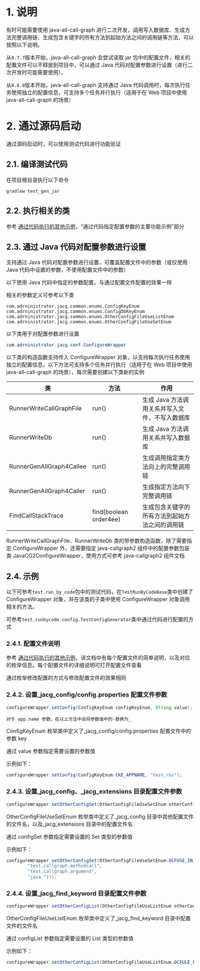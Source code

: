 # 1. 说明

有时可能需要使用 java-all-call-graph 进行二次开发，调用写入数据库、生成方法完整调用链、生成包含关键字的所有方法到起始方法之间的调用链等方法，可以按照以下说明。

从`0.7.7`版本开始，java-all-call-graph 会尝试读取 jar 包中的配置文件，相关的配置文件可以不释放到项目中，可以通过 Java 代码对配置参数进行设置（进行二次开发时可能需要使用）。

从`0.8.0`版本开始，java-all-call-graph 支持通过 Java 代码调用时，每次执行任务使用独立的配置信息，可支持多个任务并行执行（适用于在 Web 项目中使用 java-all-call-graph 的场景）

# 2. 通过源码启动

通过源码启动时，可以使用测试代码进行功能验证

## 2.1. 编译测试代码

在项目根目录执行以下命令

```
gradlew test_gen_jar
```

## 2.2. 执行相关的类

参考 [通过代码执行的其他示例](run_by_code_example.md)，“通过代码指定配置参数的主要功能示例”部分

## 2.3. 通过 Java 代码对配置参数进行设置

支持通过 Java 代码对配置参数进行设置，可覆盖配置文件中的参数（或仅使用 Java 代码中设置的参数，不使用配置文件中的参数）

以下使用 Java 代码中指定的参数配置，与通过配置文件配置的效果一样

相关的参数定义可参考以下类

```
com.adrninistrator.jacg.common.enums.ConfigKeyEnum
com.adrninistrator.jacg.common.enums.ConfigDbKeyEnum
com.adrninistrator.jacg.common.enums.OtherConfigFileUseListEnum
com.adrninistrator.jacg.common.enums.OtherConfigFileUseSetEnum
```

以下类用于对配置参数进行设置

```java
com.adrninistrator.jacg.conf.ConfigureWrapper
```

以下类的构造函数支持传入 ConfigureWrapper 对象，以支持每次执行任务使用独立的配置信息，以下方法可支持多个任务并行执行（适用于在 Web 项目中使用 java-all-call-graph 的场景），每次需要创建以下类新的实例

|类|方法|作用|
|---|---|---|
|RunnerWriteCallGraphFile|run()|生成 Java 方法调用关系并写入文件，不写入数据库|
|RunnerWriteDb|run()|生成 Java 方法调用关系并写入数据库|
|RunnerGenAllGraph4Callee|run()|生成调用指定类方法向上的完整调用链|
|RunnerGenAllGraph4Caller|run()|生成指定方法向下完整调用链|
|FindCallStackTrace|find(boolean order4ee)|生成包含关键字的所有方法到起始方法之间的调用链|

RunnerWriteCallGraphFile、RunnerWriteDb 类的带参数构造函数，除了需要指定 ConfigureWrapper 外，还需要指定 java-callgraph2 组件中的配置参数包装类 JavaCG2ConfigureWrapper，使用方式可参考 java-callgraph2 组件文档

## 2.4. 示例

以下可参考`test.run_by_code`包中的测试代码，在`TestRunByCodeBase`类中创建了 ConfigureWrapper 对象，并在该类的子类中使用 ConfigureWrapper 对象调用相关的方法。

可参考`test.runbycode.config.TestConfigGenerator`类中通过代码进行配置的方式

### 2.4.1. 配置文件说明

参考 [通过代码执行的其他示例](run_by_code_example.md)，该文档中有每个配置文件的简单说明，以及对应的枚举信息。每个配置文件的详细说明可打开配置文件查看

通过枚举修改配置的方式与修改配置文件的效果相同

### 2.4.2. 设置_jacg_config/config.properties 配置文件参数

```java
configureWrapper.setConfig(ConfigKeyEnum configKeyEnum, String value);
```

`对于 app.name 参数，在以上方法中会将参数值中的-替换为_`

ConfigKeyEnum 枚举类中定义了_jacg_config/config.properties 配置文件中的参数 key

通过 value 参数指定需要设置的参数值

示例如下：

```java
configureWrapper.setConfig(ConfigKeyEnum.CKE_APPNAME, "test_rbc");
```

### 2.4.3. 设置_jacg_config、_jacg_extensions 目录配置文件参数

```java
configureWrapper.setOtherConfigSet(OtherConfigFileUseSetEnum otherConfigFileUseSetEnum, Set<String> configSet);
```

OtherConfigFileUseSetEnum 枚举类中定义了_jacg_config 目录中其他配置文件的文件名，以及_jacg_extensions 目录中的配置文件名

通过 configSet 参数指定需要设置的 Set 类型的参数值

示例如下：

```java
configureWrapper.setOtherConfigSet(OtherConfigFileUseSetEnum.OCFUSE_IN_ALLOWED_CLASS_PREFIX, new HashSet<>(Arrays.asList(
        "test.callgraph.methodcall",
        "test.callgraph.argument",
        "java.")));
```

### 2.4.4. 设置_jacg_find_keyword 目录配置文件参数

```java
configureWrapper.setOtherConfigList(OtherConfigFileUseListEnum otherConfigFileUseListEnum, List<String> configList);
```

OtherConfigFileUseListEnum 枚举类中定义了_jacg_find_keyword 目录中配置文件的文件名

通过 configList 参数指定需要设置的 List 类型的参数值

示例如下：

```java
configureWrapper.setOtherConfigList(OtherConfigFileUseListEnum.OCFULE_FIND_KEYWORD_4CALLEE, Arrays.asList("!entry!", "<init>"));
```
